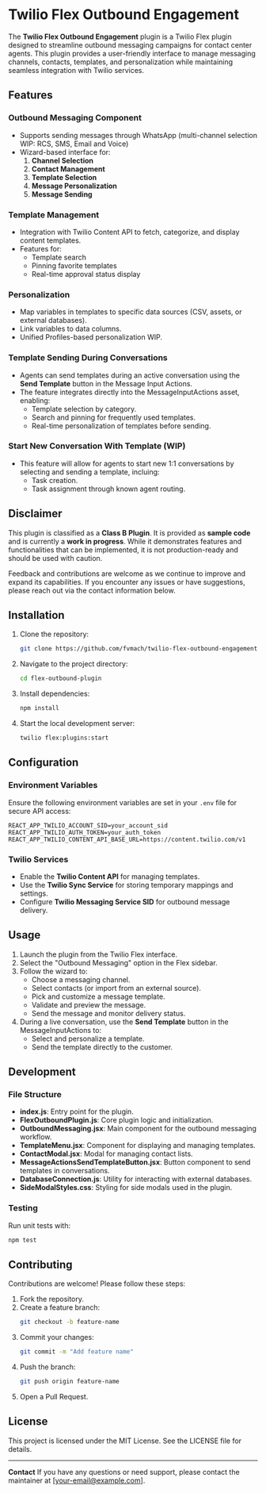 # Twilio Flex Outbound Engagement

The **Twilio Flex Outbound Engagement** plugin is a Twilio Flex plugin designed to streamline outbound messaging campaigns for contact center agents. This plugin provides a user-friendly interface to manage messaging channels, contacts, templates, and personalization while maintaining seamless integration with Twilio services.

## Features

### Outbound Messaging Component
- Supports sending messages through WhatsApp (multi-channel selection WIP: RCS, SMS, Email and Voice)
- Wizard-based interface for:
  1. **Channel Selection**
  2. **Contact Management**
  3. **Template Selection**
  4. **Message Personalization**
  5. **Message Sending**

### Template Management
- Integration with Twilio Content API to fetch, categorize, and display content templates.
- Features for:
  - Template search
  - Pinning favorite templates
  - Real-time approval status display

### Personalization
- Map variables in templates to specific data sources (CSV, assets, or external databases).
- Link variables to data columns.
- Unified Profiles-based personalization WIP.

### Template Sending During Conversations
- Agents can send templates during an active conversation using the **Send Template** button in the Message Input Actions.
- The feature integrates directly into the MessageInputActions asset, enabling:
  - Template selection by category.
  - Search and pinning for frequently used templates.
  - Real-time personalization of templates before sending.

### Start New Conversation With Template (WIP)

- This feature will allow for agents to start new 1:1 conversations by selecting and sending a template, incluing:
   - Task creation. 
   - Task assignment through known agent routing.

## Disclaimer

This plugin is classified as a **Class B Plugin**. It is provided as **sample code** and is currently a **work in progress**. While it demonstrates features and functionalities that can be implemented, it is not production-ready and should be used with caution.

Feedback and contributions are welcome as we continue to improve and expand its capabilities. If you encounter any issues or have suggestions, please reach out via the contact information below.

## Installation

1. Clone the repository:
   ```bash
   git clone https://github.com/fvmach/twilio-flex-outbound-engagement
   ```

2. Navigate to the project directory:
   ```bash
   cd flex-outbound-plugin
   ```

3. Install dependencies:
   ```bash
   npm install
   ```

4. Start the local development server:
   ```bash
   twilio flex:plugins:start
   ```

## Configuration

### Environment Variables
Ensure the following environment variables are set in your `.env` file for secure API access:

```plaintext
REACT_APP_TWILIO_ACCOUNT_SID=your_account_sid
REACT_APP_TWILIO_AUTH_TOKEN=your_auth_token
REACT_APP_TWILIO_CONTENT_API_BASE_URL=https://content.twilio.com/v1
```

### Twilio Services
- Enable the **Twilio Content API** for managing templates.
- Use the **Twilio Sync Service** for storing temporary mappings and settings.
- Configure **Twilio Messaging Service SID** for outbound message delivery.

## Usage

1. Launch the plugin from the Twilio Flex interface.
2. Select the "Outbound Messaging" option in the Flex sidebar.
3. Follow the wizard to:
   - Choose a messaging channel.
   - Select contacts (or import from an external source).
   - Pick and customize a message template.
   - Validate and preview the message.
   - Send the message and monitor delivery status.
4. During a live conversation, use the **Send Template** button in the MessageInputActions to:
   - Select and personalize a template.
   - Send the template directly to the customer.

## Development

### File Structure
- **index.js**: Entry point for the plugin.
- **FlexOutboundPlugin.js**: Core plugin logic and initialization.
- **OutboundMessaging.jsx**: Main component for the outbound messaging workflow.
- **TemplateMenu.jsx**: Component for displaying and managing templates.
- **ContactModal.jsx**: Modal for managing contact lists.
- **MessageActionsSendTemplateButton.jsx**: Button component to send templates in conversations.
- **DatabaseConnection.js**: Utility for interacting with external databases.
- **SideModalStyles.css**: Styling for side modals used in the plugin.

### Testing
Run unit tests with:
```bash
npm test
```

## Contributing

Contributions are welcome! Please follow these steps:
1. Fork the repository.
2. Create a feature branch:
   ```bash
   git checkout -b feature-name
   ```
3. Commit your changes:
   ```bash
   git commit -m "Add feature name"
   ```
4. Push the branch:
   ```bash
   git push origin feature-name
   ```
5. Open a Pull Request.

## License

This project is licensed under the MIT License. See the LICENSE file for details.

---

**Contact**
If you have any questions or need support, please contact the maintainer at [your-email@example.com].

